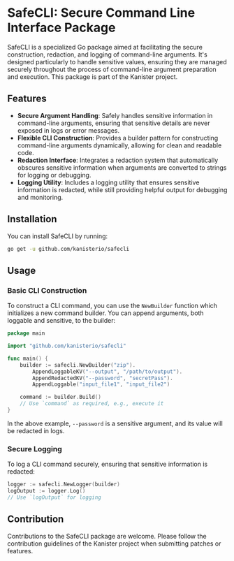 # SafeCLI: Secure Command Line Interface Package

SafeCLI is a specialized Go package aimed at facilitating the secure construction, redaction, and logging of command-line arguments. It's designed particularly to handle sensitive values, ensuring they are managed securely throughout the process of command-line argument preparation and execution. This package is part of the Kanister project.

## Features

- **Secure Argument Handling**: Safely handles sensitive information in command-line arguments, ensuring that sensitive details are never exposed in logs or error messages.
- **Flexible CLI Construction**: Provides a builder pattern for constructing command-line arguments dynamically, allowing for clean and readable code.
- **Redaction Interface**: Integrates a redaction system that automatically obscures sensitive information when arguments are converted to strings for logging or debugging.
- **Logging Utility**: Includes a logging utility that ensures sensitive information is redacted, while still providing helpful output for debugging and monitoring.

## Installation

You can install SafeCLI by running:

```bash
go get -u github.com/kanisterio/safecli
```

## Usage

### Basic CLI Construction

To construct a CLI command, you can use the `NewBuilder` function which initializes a new command builder. You can append arguments, both loggable and sensitive, to the builder:

```go
package main

import "github.com/kanisterio/safecli"

func main() {
    builder := safecli.NewBuilder("zip").
        AppendLoggableKV("--output", "/path/to/output").
        AppendRedactedKV("--password", "secretPass").
        AppendLoggable("input_file1", "input_file2")

    command := builder.Build()
    // Use `command` as required, e.g., execute it
}
```

In the above example, `--password` is a sensitive argument, and its value will be redacted in logs.

### Secure Logging

To log a CLI command securely, ensuring that sensitive information is redacted:

```go
logger := safecli.NewLogger(builder)
logOutput := logger.Log()
// Use `logOutput` for logging
```

## Contribution

Contributions to the SafeCLI package are welcome. Please follow the contribution guidelines of the Kanister project when submitting patches or features.
